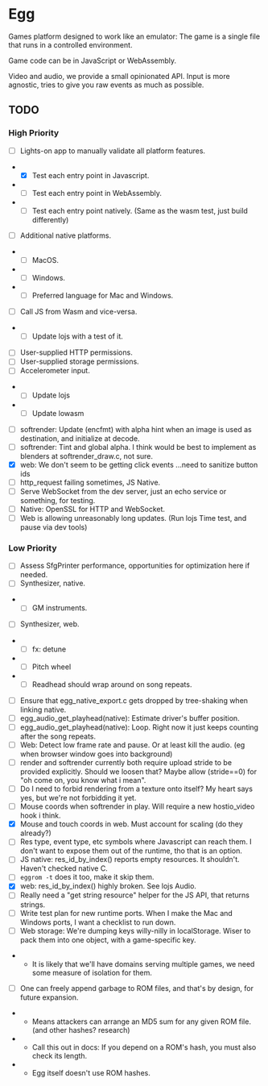 # Egg

Games platform designed to work like an emulator: The game is a single file that runs in a controlled environment.

Game code can be in JavaScript or WebAssembly.

Video and audio, we provide a small opinionated API.
Input is more agnostic, tries to give you raw events as much as possible.

## TODO

### High Priority

- [ ] Lights-on app to manually validate all platform features.
- - [x] Test each entry point in Javascript.
- - [ ] Test each entry point in WebAssembly.
- - [ ] Test each entry point natively. (Same as the wasm test, just build differently)
- [ ] Additional native platforms.
- - [ ] MacOS.
- - [ ] Windows.
- - [ ] Preferred language for Mac and Windows.
- [ ] Call JS from Wasm and vice-versa.
- - [ ] Update lojs with a test of it.
- [ ] User-supplied HTTP permissions.
- [ ] User-supplied storage permissions.
- [ ] Accelerometer input.
- - [ ] Update lojs
- - [ ] Update lowasm
- [ ] softrender: Update (encfmt) with alpha hint when an image is used as destination, and initialize at decode.
- [ ] softrender: Tint and global alpha. I think would be best to implement as blenders at softrender_draw.c, not sure.
- [x] web: We don't seem to be getting click events ...need to sanitize button ids
- [ ] http_request failing sometimes, JS Native.
- [ ] Serve WebSocket from the dev server, just an echo service or something, for testing.
- [ ] Native: OpenSSL for HTTP and WebSocket.
- [ ] Web is allowing unreasonably long updates. (Run lojs Time test, and pause via dev tools)

### Low Priority

- [ ] Assess SfgPrinter performance, opportunities for optimization here if needed.
- [ ] Synthesizer, native.
- - [ ] GM instruments.
- [ ] Synthesizer, web.
- - [ ] fx: detune
- - [ ] Pitch wheel
- - [ ] Readhead should wrap around on song repeats.
- [ ] Ensure that egg_native_export.c gets dropped by tree-shaking when linking native.
- [ ] egg_audio_get_playhead(native): Estimate driver's buffer position.
- [ ] egg_audio_get_playhead(native): Loop. Right now it just keeps counting after the song repeats.
- [ ] Web: Detect low frame rate and pause. Or at least kill the audio. (eg when browser window goes into background)
- [ ] render and softrender currently both require upload stride to be provided explicitly. Should we loosen that? Maybe allow (stride==0) for "oh come on, you know what i mean".
- [ ] Do I need to forbid rendering from a texture onto itself? My heart says yes, but we're not forbidding it yet.
- [ ] Mouse coords when softrender in play. Will require a new hostio_video hook i think.
- [x] Mouse and touch coords in web. Must account for scaling (do they already?)
- [ ] Res type, event type, etc symbols where Javascript can reach them. I don't want to expose them out of the runtime, tho that is an option.
- [ ] JS native: res_id_by_index() reports empty resources. It shouldn't. Haven't checked native C.
- [ ] `eggrom -t` does it too, make it skip them.
- [x] web: res_id_by_index() highly broken. See lojs Audio.
- [ ] Really need a "get string resource" helper for the JS API, that returns strings.
- [ ] Write test plan for new runtime ports. When I make the Mac and Windows ports, I want a checklist to run down.
- [ ] Web storage: We're dumping keys willy-nilly in localStorage. Wiser to pack them into one object, with a game-specific key.
- - It is likely that we'll have domains serving multiple games, we need some measure of isolation for them.
- [ ] One can freely append garbage to ROM files, and that's by design, for future expansion.
- - Means attackers can arrange an MD5 sum for any given ROM file. (and other hashes? research)
- - Call this out in docs: If you depend on a ROM's hash, you must also check its length.
- - Egg itself doesn't use ROM hashes.
